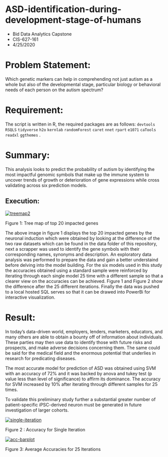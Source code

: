 # ASD-identification-during-development-stage-of-humans
- Bid Data Analytics Capstone 
- CIS-627-161
- 4/25/2020

# Problem Statement: 

Which genetic markers can help in comprehending not just autism as a whole but also of the developmental stage, particular biology or behavioral needs of each person on the autism spectrum?

# Requirement:
The script is written in R, the required packages are as follows: `devtools` `RSQLS` `tidyverse` `h2o` `kernlab` `randomForest` `caret` `nnet` `rpart` `e1071` `caTools` `readxl` `ggthemes` .

# Summary: 
This analysis looks to predict the probability of autism by identifying the most impactful genomic symbols that make up the immune system to uncover trends of growth or deterioration of gene expressions while cross validating across six prediction models.

## Execution:
<a href="https://ibb.co/4JTgpK6"><img src="https://i.ibb.co/mSqF4bL/treemap2.png" alt="treemap2" border="0"></a>

Figure 1: Tree map of top 20 impacted genes

The above image in figure 1 displays the top 20 impacted genes by the neuronal induction which were obtained by looking at the difference of the two raw datasets which can be found in the data folder of this repository, next a scrapper was used to identify the gene symbols with their corresponding names, synonyms and description. An exploratory data analysis was performed to prepare the data and gain a better understaind before delving into the model building. For the six models used in this study the accuracies obtained using a standard sample were reinforced by iterating through each single model 25 time with a different sample so that a clearer view on the accuracies can be achieved. Figure 1 and Figure 2 show the difference after the 25 different iterations. Finally the data was pushed to a local hosted SQL serves so that it can be drawed into PowerBi for interactive visualization.

# Result:
In today’s data-driven world, employers, lenders, marketers, educators, and many others are able to obtain a bounty off of information about individuals. These parties may then use data to identify those with future risks and prospects, and make adverse decisions concerning them. The same could be said for the medical field and the enormous potential that underlies in research for predicating diseases. 
	
The most accurate model for prediction of ASD was obtained using SVM with an accuracy of 72% and it was backed by anova and tukey test (p value less than level of significance) to affirm its dominance. The accuracy for SVM increased by 10% after iterating through different samples for 25 times.

To validate this preliminary study further a substantial greater number of patient-specific iPSC-derived neuron must be generated in future investigation of larger cohorts.



<a href="https://ibb.co/wQzy5gD"><img src="https://i.ibb.co/s1Vj8RL/single-iteration.png" alt="single-iteration" border="0"></a>

Figure 2 : Accuracy for Single Iteration

<a href="https://ibb.co/K6xSWrS"><img src="https://i.ibb.co/D4fTQRT/acc-barplot.png" alt="acc-barplot" border="0"></a>

Figure 3: Average Accuracies for 25 Iterations
